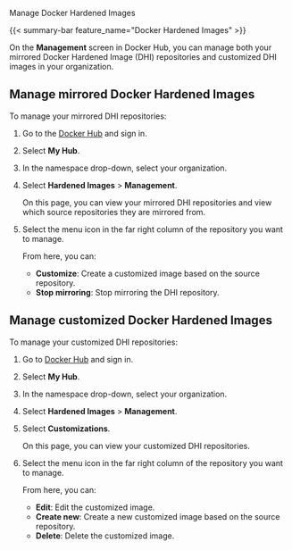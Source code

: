 Manage Docker Hardened Images


{{< summary-bar feature_name="Docker Hardened Images" >}}

On the **Management** screen in Docker Hub, you can manage both your mirrored
Docker Hardened Image (DHI) repositories and customized DHI images in your
organization.

## Manage mirrored Docker Hardened Images

To manage your mirrored DHI repositories:

1. Go to the [Docker Hub](https://hub.docker.com) and sign in.
2. Select **My Hub**.
3. In the namespace drop-down, select your organization.
4. Select **Hardened Images** > **Management**.

   On this page, you can view your mirrored DHI
   repositories and view which source repositories they are mirrored from.

5. Select the menu icon in the far right column of the repository you want to manage.

   From here, you can:

   - **Customize**: Create a customized image based on the source repository.
   - **Stop mirroring**: Stop mirroring the DHI repository.

## Manage customized Docker Hardened Images

To manage your customized DHI repositories:

1. Go to [Docker Hub](https://hub.docker.com) and sign in.
2. Select **My Hub**.
3. In the namespace drop-down, select your organization.
4. Select **Hardened Images** > **Management**.
5. Select **Customizations**.

   On this page, you can view your customized DHI
   repositories.

6. Select the menu icon in the far right column of the repository you want to manage.

   From here, you can:

   - **Edit**: Edit the customized image.
   - **Create new**: Create a new customized image based on the source repository.
   - **Delete**: Delete the customized image.